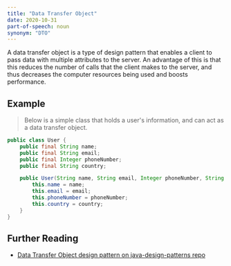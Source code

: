 ```yaml
---
title: "Data Transfer Object"
date: 2020-10-31
part-of-speech: noun
synonym: "DTO"
---
```


A data transfer object is a type of design pattern that enables a client to pass data with multiple attributes to the server. An advantage of this is that this reduces the number of calls that the client makes to the server, and thus decreases the computer resources being used and boosts performance.
 
## Example

> Below is a simple class that holds a user's information, and can act as a data transfer object.

```java
public class User {
	public final String name;
	public final String email;
	public final Integer phoneNumber;
	public final String country;

	public User(String name, String email, Integer phoneNumber, String country) {
		this.name = name;
		this.email = email;
		this.phoneNumber = phoneNumber;
		this.country = country;
	}
}
```

## Further Reading
- [Data Transfer Object design pattern on java-design-patterns repo](https://github.com/iluwatar/java-design-patterns/tree/master/data-transfer-object)
